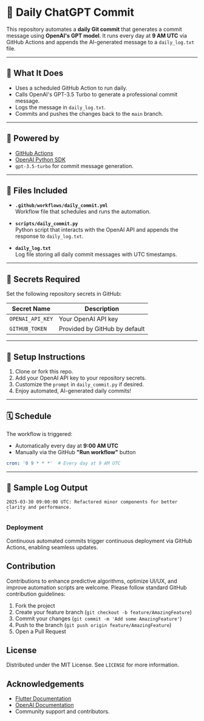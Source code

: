 # 🤖 Daily ChatGPT Commit

This repository automates a **daily Git commit** that generates a commit message using **OpenAI's GPT model**. It runs every day at **9 AM UTC** via GitHub Actions and appends the AI-generated message to a `daily_log.txt` file.

---

## 📌 What It Does

- Uses a scheduled GitHub Action to run daily.
- Calls OpenAI's GPT-3.5 Turbo to generate a professional commit message.
- Logs the message in `daily_log.txt`.
- Commits and pushes the changes back to the `main` branch.

---

## 🧠 Powered by
- [GitHub Actions](https://github.com/features/actions)
- [OpenAI Python SDK](https://github.com/openai/openai-python)
- `gpt-3.5-turbo` for commit message generation.

---

## 🔧 Files Included

- **`.github/workflows/daily_commit.yml`**  
  Workflow file that schedules and runs the automation.

- **`scripts/daily_commit.py`**  
  Python script that interacts with the OpenAI API and appends the response to `daily_log.txt`.

- **`daily_log.txt`**  
  Log file storing all daily commit messages with UTC timestamps.

---

## 🔐 Secrets Required

Set the following repository secrets in GitHub:

| Secret Name         | Description                          |
|---------------------|--------------------------------------|
| `OPENAI_API_KEY`    | Your OpenAI API key                  |
| `GITHUB_TOKEN`      | Provided by GitHub by default        |

---

## 🚀 Setup Instructions

1. Clone or fork this repo.
2. Add your OpenAI API key to your repository secrets.
3. Customize the `prompt` in `daily_commit.py` if desired.
4. Enjoy automated, AI-generated daily commits!

---

## 🗓️ Schedule

The workflow is triggered:
- Automatically every day at **9:00 AM UTC**
- Manually via the GitHub **"Run workflow"** button

```yaml
cron: '0 9 * * *'  # Every day at 9 AM UTC
```

---

## 📄 Sample Log Output

```
2025-03-30 09:00:00 UTC: Refactored minor components for better clarity and performance.
`
```
### Deployment
Continuous automated commits trigger continuous deployment via GitHub Actions, enabling seamless updates.

## Contribution
Contributions to enhance predictive algorithms, optimize UI/UX, and improve automation scripts are welcome. Please follow standard GitHub contribution guidelines:

1. Fork the project
2. Create your feature branch (`git checkout -b feature/AmazingFeature`)
3. Commit your changes (`git commit -m 'Add some AmazingFeature'`)
4. Push to the branch (`git push origin feature/AmazingFeature`)
5. Open a Pull Request

## License
Distributed under the MIT License. See `LICENSE` for more information.

## Acknowledgements
- [Flutter Documentation](https://flutter.dev/docs)
- [OpenAI Documentation](https://platform.openai.com/docs/api-reference)
- Community support and contributors.

